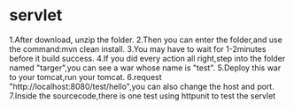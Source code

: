 # servlet
1.After download, unzip the folder.
2.Then you can enter the folder,and use the command:mvn clean install.
3.You may have to wait for 1-2minutes before it build success.
4.If you did every action all right,step into the folder named "targer",you can see a war whose name is "test".
5.Deploy this war to your tomcat,run your tomcat.
6.request "http://localhost:8080/test/hello",you can also change the host and port.
7.Inside the sourcecode,there is one test using httpunit to test the servlet
